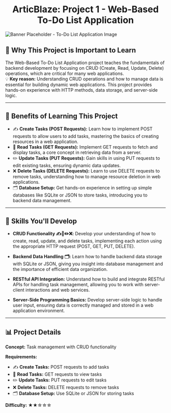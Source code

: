 <h1 align="center">ArticBlaze: Project 1 - Web-Based To-Do List Application</h1>

<div style="align: center;">
  <img src="https://images.unsplash.com/photo-1484480974693-6ca0a78fb36b?q=80&w=2072&auto=format&fit=crop&ixlib=rb-4.0.3&ixid=M3wxMjA3fDB8MHxwaG90by1wYWdlfHx8fGVufDB8fHx8fA%3D%3D" alt="Banner Placeholder - To-Do List Application Image">
</div>

## 🚀 Why This Project is Important to Learn

The Web-Based To-Do List Application project teaches the fundamentals of backend development by focusing on CRUD (Create, Read, Update, Delete) operations, which are critical for many web applications.  
💡 **Key reason:** Understanding CRUD operations and how to manage data is essential for building dynamic web applications. This project provides hands-on experience with HTTP methods, data storage, and server-side logic.

---

## 🎯 Benefits of Learning This Project

- ✍️ **Create Tasks (POST Requests):** Learn how to implement POST requests to allow users to add tasks, mastering the basics of creating resources in a web application.
- 📄 **Read Tasks (GET Requests):** Implement GET requests to fetch and display tasks, a core concept in retrieving data from a server.
- ✏️ **Update Tasks (PUT Requests):** Gain skills in using PUT requests to edit existing tasks, ensuring dynamic data updates.
- ❌ **Delete Tasks (DELETE Requests):** Learn to use DELETE requests to remove tasks, understanding how to manage resource deletion in web applications.
- 🗂️ **Database Setup:** Get hands-on experience in setting up simple databases like SQLite or JSON to store tasks, introducing you to backend data management.

---

## 🔧 Skills You'll Develop

- **CRUD Functionality ✍️📄✏️❌:** Develop your understanding of how to create, read, update, and delete tasks, implementing each action using the appropriate HTTP request (POST, GET, PUT, DELETE).
  
- **Backend Data Handling 🗂️:** Learn how to handle backend data storage with SQLite or JSON, giving you insight into database management and the importance of efficient data organization.
  
- **RESTful API Integration:** Understand how to build and integrate RESTful APIs for handling task management, allowing you to work with server-client interactions and web services.

- **Server-Side Programming Basics:** Develop server-side logic to handle user input, ensuring data is correctly managed and stored in a web application environment.

---

## 📊 Project Details

**Concept:** Task management with CRUD functionality  

**Requirements:**
- ✍️ **Create Tasks:** POST requests to add tasks
- 📄 **Read Tasks:** GET requests to view tasks
- ✏️ **Update Tasks:** PUT requests to edit tasks
- ❌ **Delete Tasks:** DELETE requests to remove tasks
- 🗂️ **Database Setup:** Use SQLite or JSON for storing tasks

**Difficulty:** ★★☆☆☆
